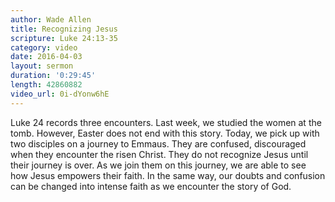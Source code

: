 ```yaml
---
author: Wade Allen
title: Recognizing Jesus
scripture: Luke 24:13-35
category: video
date: 2016-04-03
layout: sermon
duration: '0:29:45' 
length: 42860882
video_url: 0i-dYonw6hE
---
```


Luke 24 records three encounters. Last week, we studied the women at the tomb. However, Easter does not end with this story. Today, we pick up with two disciples on a journey to Emmaus. They are confused, discouraged when they encounter the risen Christ. They do not recognize Jesus until their journey is over. As we join them on this journey, we are able to see how Jesus empowers their faith. In the same way, our doubts and confusion can be changed into intense faith as we encounter the story of God.
